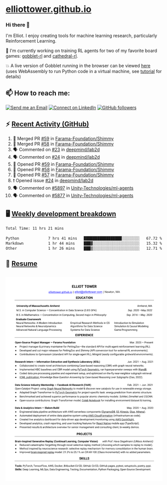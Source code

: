 # [elliottower.github.io](https://github.com/elliottower/elliottower.github.io)

### Hi there 👋

I'm Elliot. I enjoy creating tools for machine learning research, particularly Reinforcement Learning. 

🚀 I'm currently working on training RL agents for two of my favorite board games: [gobblet-rl](https://github.com/elliottower/gobblet-rl) and [cathedral-rl](https://github.com/elliottower/cathedral-rl). 

💥 A live version of Gobblet running in the browser can be viewed [here](https://elliottower.github.io/gobblet-rl/) (uses WebAssembly to run Python code in a virtual machine, see [tutorial](https://github.com/elliottower/gobblet-rl/blob/main/tutorials/WebAssembly/web_assembly.md) for details)


## 📫 How to reach me:

 [![Send me an Email](https://img.shields.io/badge/email-elliot%40elliottower.com-blue)](mailto:elliot@elliottower.com)
 [![Connect on LinkedIn](https://img.shields.io/badge/--linkedin?label=LinkedIn&logo=LinkedIn&style=social)](https://www.linkedin.com/in/elliot-tower)
 [![GitHub followers](https://img.shields.io/github/followers/elliottower?style=social)](https://github.com/elliottower/)
 

## ⚡ [Recent Activity (GitHub)](https://github.com/elliottower)

<!--START_SECTION:activity-->
1. 🎉 Merged PR [#59](https://github.com/Farama-Foundation/Shimmy/pull/59) in [Farama-Foundation/Shimmy](https://github.com/Farama-Foundation/Shimmy)
2. 🎉 Merged PR [#58](https://github.com/Farama-Foundation/Shimmy/pull/58) in [Farama-Foundation/Shimmy](https://github.com/Farama-Foundation/Shimmy)
3. 🗣 Commented on [#23](https://github.com/deepmind/lab2d/issues/23) in [deepmind/lab2d](https://github.com/deepmind/lab2d)
4. 🗣 Commented on [#24](https://github.com/deepmind/lab2d/issues/24) in [deepmind/lab2d](https://github.com/deepmind/lab2d)
5. 💪 Opened PR [#59](https://github.com/Farama-Foundation/Shimmy/pull/59) in [Farama-Foundation/Shimmy](https://github.com/Farama-Foundation/Shimmy)
6. 💪 Opened PR [#58](https://github.com/Farama-Foundation/Shimmy/pull/58) in [Farama-Foundation/Shimmy](https://github.com/Farama-Foundation/Shimmy)
7. 💪 Opened PR [#57](https://github.com/Farama-Foundation/Shimmy/pull/57) in [Farama-Foundation/Shimmy](https://github.com/Farama-Foundation/Shimmy)
8. ❗️ Opened issue [#24](https://github.com/deepmind/lab2d/issues/24) in [deepmind/lab2d](https://github.com/deepmind/lab2d)
9. 🗣 Commented on [#5897](https://github.com/Unity-Technologies/ml-agents/issues/5897) in [Unity-Technologies/ml-agents](https://github.com/Unity-Technologies/ml-agents)
10. 🗣 Commented on [#5877](https://github.com/Unity-Technologies/ml-agents/issues/5877) in [Unity-Technologies/ml-agents](https://github.com/Unity-Technologies/ml-agents)
<!--END_SECTION:activity-->


## 🖥️ [Weekly development breakdown](https://wakatime.com/@elliottower)
<!--START_SECTION:waka-->

```text
Total Time: 11 hrs 21 mins

Python             7 hrs 41 mins   █████████████████░░░░░░░░   67.72 %
Markdown           1 hr 44 mins    ███▓░░░░░░░░░░░░░░░░░░░░░   15.32 %
Other              1 hr 26 mins    ███▒░░░░░░░░░░░░░░░░░░░░░   12.71 %
```

<!--END_SECTION:waka-->


## 📄 [Resume](https://elliottower.github.io/src/pdf/resume.pdf)

<!-- PDF-TO-MARKDOWN:START -->
![Page 1](src/png/page1.png "Page 1")
---
<!-- PDF-TO-MARKDOWN:END -->
